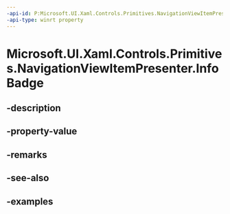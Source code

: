 ```yaml
---
-api-id: P:Microsoft.UI.Xaml.Controls.Primitives.NavigationViewItemPresenter.InfoBadge
-api-type: winrt property
---
```


# Microsoft.UI.Xaml.Controls.Primitives.NavigationViewItemPresenter.InfoBadge

<!--
public Microsoft.UI.Xaml.Controls.InfoBadge InfoBadge { get; set; }
-->


## -description

## -property-value

## -remarks

## -see-also

## -examples



